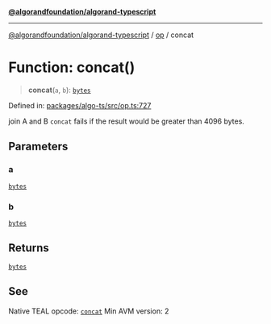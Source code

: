 [**@algorandfoundation/algorand-typescript**](../../README.md)

***

[@algorandfoundation/algorand-typescript](../../README.md) / [op](../README.md) / concat

# Function: concat()

> **concat**(`a`, `b`): [`bytes`](../../index/type-aliases/bytes.md)

Defined in: [packages/algo-ts/src/op.ts:727](https://github.com/algorandfoundation/puya-ts/blob/main/packages/algo-ts/src/op.ts#L727)

join A and B
`concat` fails if the result would be greater than 4096 bytes.

## Parameters

### a

[`bytes`](../../index/type-aliases/bytes.md)

### b

[`bytes`](../../index/type-aliases/bytes.md)

## Returns

[`bytes`](../../index/type-aliases/bytes.md)

## See

Native TEAL opcode: [`concat`](https://developer.algorand.org/docs/get-details/dapps/avm/teal/opcodes/v10/#concat)
Min AVM version: 2
